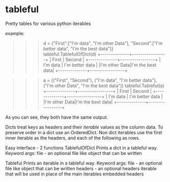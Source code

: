 tableful
========

Pretty tables for various python iterables

example:
>>>d = {"First":["I'm data", "I'm other Data"], "Second":["I'm better data", "I'm the best data"]}
>>>tableful.TablefulOfDict(d)
+--------------+-----------------+
|    First     |     Second      |
+--------------+-----------------+
|   I'm data   | I'm better data |
|I'm other Data|I'm the best data|
+--------------+-----------------+

>>>a = (("First", "Second"), ("I'm data", "I'm better data"), ("I'm other Data", "I'm the best data"))
>>>tableful.Tableful(a)
+--------------+-----------------+
|    First     |     Second      |
+--------------+-----------------+
|   I'm data   | I'm better data |
|I'm other Data|I'm the best data|
+--------------+-----------------+

As you can see, they both have the same output.

Dicts treat keys as headers and their _iterable_ values as the column data.
To preserve order in a dict use an OrderedDict.
Non dict iterables use the first inner iterable as the headers, and each of the following as rows.


Easy interface - 2 functions
TablefulOfDict
Prints a dict in a tableful way.
Keyword args:
file - an optional file like object that can be written

Tableful
Prints an iterable in a tableful way.
Keyword args:
file - an optional file like object that can be written
headers - an optional headers iterable that will be used in place of the main iterables embedded headers
